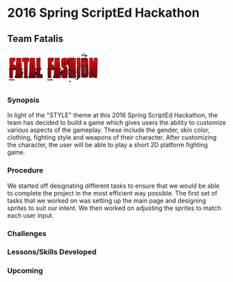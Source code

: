# 2016 Spring ScriptEd Hackathon
## Team Fatalis

<img data-cloud9-id="127" height="75px" src="images/logo.png">

### Synopsis

In light of the "STYLE" theme at this 2016 Spring ScriptEd Hackathon, the team
has decided to build a game which gives users the ability to customize various
aspects of the gameplay. These include the gender, skin color, clothing,
fighting style and weapons of their character. After customizing the character,
the user will be able to play a short 2D platform fighting game.

### Procedure
We started off designating different tasks to ensure that we would be able to
complete the project in the most efficient way possible.
The first set of tasks that we worked on was setting up the main page and 
designing sprites to suit our intent. We then worked on adjusting the sprites to
match each user input.

### Challenges


### Lessons/Skills Developed


### Upcoming